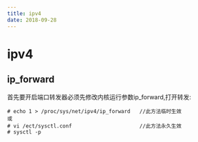 ```yaml
---
title: ipv4
date: 2018-09-28
---
```

# ipv4
## ip_forward
首先要开启端口转发器必须先修改内核运行参数ip_forward,打开转发:

	# echo 1 > /proc/sys/net/ipv4/ip_forward   //此方法临时生效
	或
	# vi /ect/sysctl.conf                      //此方法永久生效
	# sysctl -p